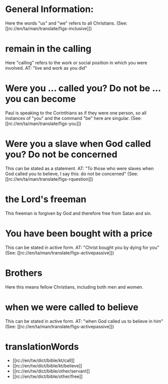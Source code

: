 # General Information:

Here the words "us" and "we" refers to all Christians. (See: [[rc://en/ta/man/translate/figs-inclusive]])

# remain in the calling

Here "calling" refers to the work or social position in which you were involved. AT: "live and work as you did"

# Were you ... called you? Do not be ... you can become

Paul is speaking to the Corinthians as if they were one person, so all instances of "you" and the command "be" here are singular. (See: [[rc://en/ta/man/translate/figs-you]])

# Were you a slave when God called you? Do not be concerned

This can be stated as a statement. AT: "To those who were slaves when God called you to believe, I say this: do not be concerned" (See: [[rc://en/ta/man/translate/figs-rquestion]])

# the Lord's freeman

This freeman is forgiven by God and therefore free from Satan and sin.

# You have been bought with a price

This can be stated in active form. AT: "Christ bought you by dying for you" (See: [[rc://en/ta/man/translate/figs-activepassive]])

# Brothers

Here this means fellow Christians, including both men and women.

# when we were called to believe

This can be stated in active form. AT: "when God called us to believe in him" (See: [[rc://en/ta/man/translate/figs-activepassive]])

# translationWords

* [[rc://en/tw/dict/bible/kt/call]]
* [[rc://en/tw/dict/bible/kt/believe]]
* [[rc://en/tw/dict/bible/other/servant]]
* [[rc://en/tw/dict/bible/other/free]]